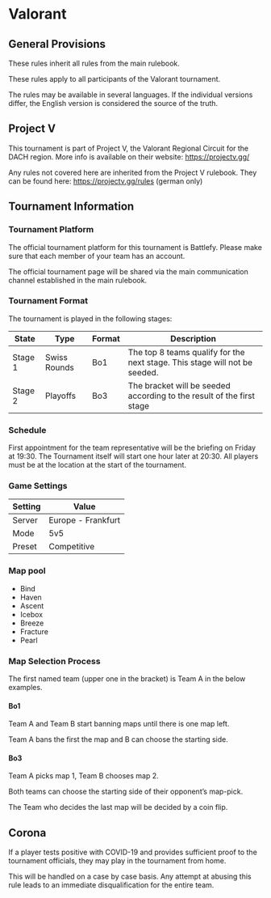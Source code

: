 # Valorant

## General Provisions

These rules inherit all rules from the main rulebook.

These rules apply to all participants of the Valorant tournament.

The rules may be available in several languages. If the individual versions differ, the English version is considered the source of the truth.

## Project V

This tournament is part of Project V, the Valorant Regional Circuit for the DACH region.
More info is available on their website: https://projectv.gg/

Any rules not covered here are inherited from the Project V rulebook.
They can be found here: https://projectv.gg/rules (german only)

## Tournament Information

### Tournament Platform

The official tournament platform for this tournament is Battlefy.
Please make sure that each member of your team has an account.

The official tournament page will be shared via the main communication channel established in the main rulebook.

### Tournament Format

The tournament is played in the following stages:

| State   | Type         | Format | Description                                                                |
|---------|--------------|--------|----------------------------------------------------------------------------|
| Stage 1 | Swiss Rounds | Bo1    | The top 8 teams qualify for the next stage. This stage will not be seeded. |
| Stage 2 | Playoffs     | Bo3    | The bracket will be seeded according to the result of the first stage      |

### Schedule

First appointment for the team representative will be the briefing on Friday at 19:30. The Tournament itself will start one hour later at 20:30.
All players must be at the location at the start of the tournament.

### Game Settings

| Setting | Value              |
|---------|--------------------|
| Server  | Europe - Frankfurt |
| Mode    | 5v5                |
| Preset  | Competitive        |

### Map pool

* Bind
* Haven
* Ascent
* Icebox
* Breeze
* Fracture
* Pearl

### Map Selection Process

The first named team (upper one in the bracket) is Team A in the below examples.

#### Bo1

Team A and Team B start banning maps until there is one map left.

Team A bans the first the map and B can choose the starting side.

#### Bo3

Team A picks map 1, Team B chooses map 2.

Both teams can choose the starting side of their opponent’s map-pick.

The Team who decides the last map will be decided by a coin flip.

## Corona

If a player tests positive with COVID-19 and provides sufficient proof to the tournament officials, they may play in the tournament from home.

This will be handled on a case by case basis.
Any attempt at abusing this rule leads to an immediate disqualification for the entire team.
